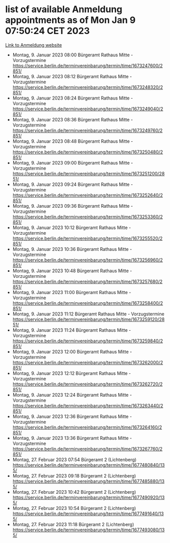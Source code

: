 # list of available Anmeldung appointments as of Mon Jan  9 07:50:24 CET 2023
[Link to Anmeldung website](https://service.berlin.de/terminvereinbarung/termin/tag.php?termin=0&anliegen[]=120686&dienstleisterlist=122210,122217,327316,122219,327312,122227,327314,122231,327346,122243,327348,122252,329742,122260,329745,122262,329748,122254,329751,122271,327278,122273,327274,122277,327276,330436,122280,327294,122282,327290,122284,327292,327539,122291,327270,122285,327266,122286,327264,122296,327268,150230,329760,122301,327282,122297,327286,122294,327284,122312,329763,122314,329775,122304,327330,122311,327334,122309,327332,122281,327352,122279,329772,122276,327324,122274,327326,122267,329766,122246,327318,122251,327320,122257,327322,122208,327298,122226,327300,121362,121364&herkunft=http%3A%2F%2Fservice.berlin.de%2Fdienstleistung%2F120686%2F)
- Montag, 9. Januar 2023 08:00 Bürgeramt Rathaus Mitte - Vorzugstermine https://service.berlin.de/terminvereinbarung/termin/time/1673247600/2851/
- Montag, 9. Januar 2023 08:12 Bürgeramt Rathaus Mitte - Vorzugstermine https://service.berlin.de/terminvereinbarung/termin/time/1673248320/2851/
- Montag, 9. Januar 2023 08:24 Bürgeramt Rathaus Mitte - Vorzugstermine https://service.berlin.de/terminvereinbarung/termin/time/1673249040/2851/
- Montag, 9. Januar 2023 08:36 Bürgeramt Rathaus Mitte - Vorzugstermine https://service.berlin.de/terminvereinbarung/termin/time/1673249760/2851/
- Montag, 9. Januar 2023 08:48 Bürgeramt Rathaus Mitte - Vorzugstermine https://service.berlin.de/terminvereinbarung/termin/time/1673250480/2851/
- Montag, 9. Januar 2023 09:00 Bürgeramt Rathaus Mitte - Vorzugstermine https://service.berlin.de/terminvereinbarung/termin/time/1673251200/2851/
- Montag, 9. Januar 2023 09:24 Bürgeramt Rathaus Mitte - Vorzugstermine https://service.berlin.de/terminvereinbarung/termin/time/1673252640/2851/
- Montag, 9. Januar 2023 09:36 Bürgeramt Rathaus Mitte - Vorzugstermine https://service.berlin.de/terminvereinbarung/termin/time/1673253360/2851/
- Montag, 9. Januar 2023 10:12 Bürgeramt Rathaus Mitte - Vorzugstermine https://service.berlin.de/terminvereinbarung/termin/time/1673255520/2851/
- Montag, 9. Januar 2023 10:36 Bürgeramt Rathaus Mitte - Vorzugstermine https://service.berlin.de/terminvereinbarung/termin/time/1673256960/2851/
- Montag, 9. Januar 2023 10:48 Bürgeramt Rathaus Mitte - Vorzugstermine https://service.berlin.de/terminvereinbarung/termin/time/1673257680/2851/
- Montag, 9. Januar 2023 11:00 Bürgeramt Rathaus Mitte - Vorzugstermine https://service.berlin.de/terminvereinbarung/termin/time/1673258400/2851/
- Montag, 9. Januar 2023 11:12 Bürgeramt Rathaus Mitte - Vorzugstermine https://service.berlin.de/terminvereinbarung/termin/time/1673259120/2851/
- Montag, 9. Januar 2023 11:24 Bürgeramt Rathaus Mitte - Vorzugstermine https://service.berlin.de/terminvereinbarung/termin/time/1673259840/2851/
- Montag, 9. Januar 2023 12:00 Bürgeramt Rathaus Mitte - Vorzugstermine https://service.berlin.de/terminvereinbarung/termin/time/1673262000/2851/
- Montag, 9. Januar 2023 12:12 Bürgeramt Rathaus Mitte - Vorzugstermine https://service.berlin.de/terminvereinbarung/termin/time/1673262720/2851/
- Montag, 9. Januar 2023 12:24 Bürgeramt Rathaus Mitte - Vorzugstermine https://service.berlin.de/terminvereinbarung/termin/time/1673263440/2851/
- Montag, 9. Januar 2023 12:36 Bürgeramt Rathaus Mitte - Vorzugstermine https://service.berlin.de/terminvereinbarung/termin/time/1673264160/2851/
- Montag, 9. Januar 2023 13:36 Bürgeramt Rathaus Mitte - Vorzugstermine https://service.berlin.de/terminvereinbarung/termin/time/1673267760/2851/
- Montag, 27. Februar 2023 07:54 Bürgeramt 2 (Lichtenberg) https://service.berlin.de/terminvereinbarung/termin/time/1677480840/135/
- Montag, 27. Februar 2023 09:18 Bürgeramt 2 (Lichtenberg) https://service.berlin.de/terminvereinbarung/termin/time/1677485880/135/
- Montag, 27. Februar 2023 10:42 Bürgeramt 2 (Lichtenberg) https://service.berlin.de/terminvereinbarung/termin/time/1677490920/135/
- Montag, 27. Februar 2023 10:54 Bürgeramt 2 (Lichtenberg) https://service.berlin.de/terminvereinbarung/termin/time/1677491640/135/
- Montag, 27. Februar 2023 11:18 Bürgeramt 2 (Lichtenberg) https://service.berlin.de/terminvereinbarung/termin/time/1677493080/135/
